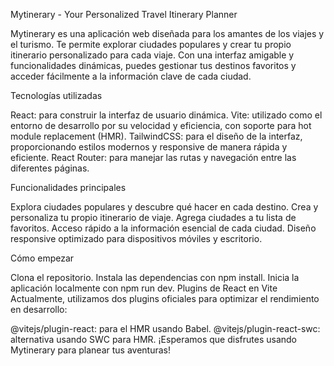 Mytinerary - Your Personalized Travel Itinerary Planner

Mytinerary es una aplicación web diseñada para los amantes de los viajes y el turismo. 
Te permite explorar ciudades populares y crear tu propio itinerario personalizado para cada viaje. 
Con una interfaz amigable y funcionalidades dinámicas, puedes gestionar tus destinos favoritos y acceder fácilmente a la información clave de cada ciudad.

Tecnologías utilizadas

React: para construir la interfaz de usuario dinámica.
Vite: utilizado como el entorno de desarrollo por su velocidad y eficiencia, con soporte para hot module replacement (HMR).
TailwindCSS: para el diseño de la interfaz, proporcionando estilos modernos y responsive de manera rápida y eficiente.
React Router: para manejar las rutas y navegación entre las diferentes páginas.

Funcionalidades principales

Explora ciudades populares y descubre qué hacer en cada destino.
Crea y personaliza tu propio itinerario de viaje.
Agrega ciudades a tu lista de favoritos.
Acceso rápido a la información esencial de cada ciudad.
Diseño responsive optimizado para dispositivos móviles y escritorio.

Cómo empezar

Clona el repositorio.
Instala las dependencias con npm install.
Inicia la aplicación localmente con npm run dev.
Plugins de React en Vite
Actualmente, utilizamos dos plugins oficiales para optimizar el rendimiento en desarrollo:

@vitejs/plugin-react: para el HMR usando Babel.
@vitejs/plugin-react-swc: alternativa usando SWC para HMR.
¡Esperamos que disfrutes usando Mytinerary para planear tus aventuras!
